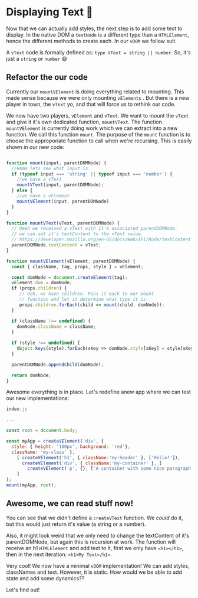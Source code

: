 # Displaying Text 📖

Now that we can actually add styles, the next step is to add some text to display. 
In the native DOM a `textNode` is a different type than a `HTMLElement`, 
hence the different methods to create each. In our `vDOM` we follow suit. 

A `vText` node is formally defined as: `type VText = string || number`. So, it's
just a `string` or `number` :smile:

## Refactor the our code

Currently our `mountVElement` is doing everything related to mounting. This made
sense because we were only mounting `vElements` . But there is a new player in town, 
the `vText` yo, and that will force us to rethink our code. 

We now have two players, `vElement` and `vText`. We want to mount the `vText` 
and give it it's own dedicated function, `mountVText`. The function `mountVElement` 
is currently doing work which we can extract into a new function.  We call this function `mount`. 
The purpose of the `mount` function is to choose the approporiate function to 
call when we're recursing. This is easily shown in our new code:

```javascript

function mount(input, parentDOMNode) {
  //Hmmm lets see what input is. 
  if (typeof input === 'string' || typeof input === 'number') {
    //we have a vText
    mountVText(input, parentDOMNode);
  } else {
    //we have a vElement
    mountVElement(input, parentDOMNode)
  }
}

function mountVText(vText, parentDOMNode) {
  // Oeeh we received a vText with it's associated parentDOMNode.
  // we can set it's textContent to the vText value. 
  // https://developer.mozilla.org/en-US/docs/Web/API/Node/textContent
  parentDOMNode.textContent = vText;
}

function mountVElement(vElement, parentDOMNode) {
  const { className, tag, props, style } = vElement;

  const domNode = document.createElement(tag);
  vElement.dom = domNode;
  if (props.children) {
     // Oeh, we have children. Pass it back to our mount
     // function and let it determine what type it is.
     props.children.forEach(child => mount(child, domNode));
  }

  if (className !== undefined) {
    domNode.className = className;
  }
  
  if (style !== undefined) {
    Object.keys(style).forEach(sKey => domNode.style[sKey] = style[sKey]);
  }

  parentDOMNode.appendChild(domNode);

  return domNode;
}
```

Awesome everything is in place. 
Let's redefine anew app where we can test our new implementations:
```javascript
index.js

...

const root = document.body;

const myApp = createVElement('div', { 
  style: { height: '100px', background: 'red'},
  className: 'my-class' }, 
    [ createVElement('h1', { className:'my-header' }, ['Hello!']),
      createVElement('div', { className:'my-container' }, [
        createVElement('p', {}, ['A container with some nice paragraph'])])
    ]
);
mount(myApp, root);
```

## Awesome, we can read stuff now! 

You can see that we didn't define a `createVText` function. 
We *could* do it, but this would just return it's value (a string or a number). 

Also, it might look weird that we only need to change the textContent of it's
parentDOMNode, but again this is recursion at work. The function will receive an h1 `HTMLElement` 
and add text to it, first we only have `<h1></h1>`, then in the next iteration: `<h1>My Text</h1>`. 

Very cool! We now have a minimal `vDOM` implementation! We can add styles, classNames and text. 
However, it is static. How would we be able to add state and add some dynamics??

Let's find out!